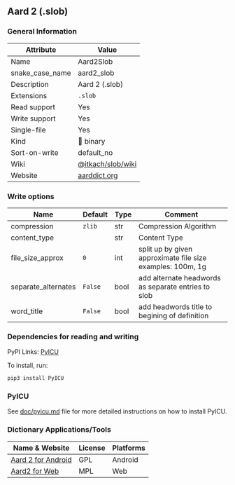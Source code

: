 ## Aard 2 (.slob)

### General Information

| Attribute       | Value                                                    |
| --------------- | -------------------------------------------------------- |
| Name            | Aard2Slob                                                |
| snake_case_name | aard2_slob                                               |
| Description     | Aard 2 (.slob)                                           |
| Extensions      | `.slob`                                                  |
| Read support    | Yes                                                      |
| Write support   | Yes                                                      |
| Single-file     | Yes                                                      |
| Kind            | 🔢 binary                                                 |
| Sort-on-write   | default_no                                               |
| Wiki            | [@itkach/slob/wiki](https://github.com/itkach/slob/wiki) |
| Website         | [aarddict.org](http://aarddict.org/)                     |

### Write options

| Name                | Default | Type | Comment                                                         |
| ------------------- | ------- | ---- | --------------------------------------------------------------- |
| compression         | `zlib`  | str  | Compression Algorithm                                           |
| content_type        |         | str  | Content Type                                                    |
| file_size_approx    | `0`     | int  | split up by given approximate file size<br />examples: 100m, 1g |
| separate_alternates | `False` | bool | add alternate headwords as separate entries to slob             |
| word_title          | `False` | bool | add headwords title to begining of definition                   |

### Dependencies for reading and writing

PyPI Links: [PyICU](https://pypi.org/project/PyICU)

To install, run:

```sh
pip3 install PyICU
```

### PyICU

See [doc/pyicu.md](../pyicu.md) file for more detailed instructions on how to install PyICU.

### Dictionary Applications/Tools

| Name & Website                             | License | Platforms |
| ------------------------------------------ | ------- | --------- |
| [Aard 2 for Android](http://aarddict.org/) | GPL     | Android   |
| [Aard2 for Web](http://aarddict.org/)      | MPL     | Web       |
